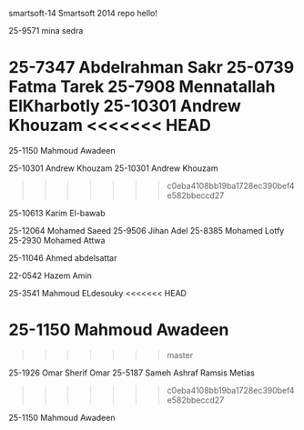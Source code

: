 smartsoft-14
Smartsoft 2014 repo
hello!

25-9571 mina sedra


25-7347 Abdelrahman Sakr
25-0739 Fatma Tarek
25-7908 Mennatallah ElKharbotly
25-10301 Andrew Khouzam
<<<<<<< HEAD
=======
25-1150 Mahmoud Awadeen

25-10301 Andrew Khouzam
25-10301 Andrew Khouzam

>>>>>>> c0eba4108bb19ba1728ec390bef4e582bbeccd27

25-10613 Karim El-bawab

25-12064 Mohamed Saeed
25-9506 Jihan Adel
25-8385 Mohamed Lotfy
25-2930 Mohamed Attwa




25-11046 Ahmed abdelsattar







22-0542 Hazem Amin









25-3541 Mahmoud ELdesouky
<<<<<<< HEAD













25-1150 Mahmoud Awadeen
=======
>>>>>>> master



25-1926 Omar Sherif Omar
25-5187 Sameh Ashraf Ramsis Metias
>>>>>>> c0eba4108bb19ba1728ec390bef4e582bbeccd27









25-1150 Mahmoud Awadeen